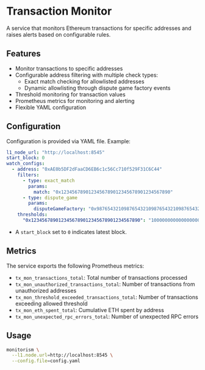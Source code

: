 # Transaction Monitor

A service that monitors Ethereum transactions for specific addresses and raises alerts based on configurable rules.

## Features

- Monitor transactions to specific addresses
- Configurable address filtering with multiple check types:
  - Exact match checking for allowlisted addresses
  - Dynamic allowlisting through dispute game factory events
- Threshold monitoring for transaction values
- Prometheus metrics for monitoring and alerting
- Flexible YAML configuration

## Configuration

Configuration is provided via YAML file. Example:

```yaml
l1_node_url: "http://localhost:8545"
start_block: 0
watch_configs:
  - address: "0xAE0b5DF2dFaaCD6EB6c1c56Cc710f529F31C6C44"
    filters:
      - type: exact_match
        params:
          match: "0x1234567890123456789012345678901234567890"
      - type: dispute_game
        params:
          disputeGameFactory: "0x9876543210987654321098765432109876543210"
    thresholds:
      "0x1234567890123456789012345678901234567890": "1000000000000000000"
```

* A `start_block` set to `0` indicates latest block. 

## Metrics

The service exports the following Prometheus metrics:

- `tx_mon_transactions_total`: Total number of transactions processed
- `tx_mon_unauthorized_transactions_total`: Number of transactions from unauthorized addresses
- `tx_mon_threshold_exceeded_transactions_total`: Number of transactions exceeding allowed threshold
- `tx_mon_eth_spent_total`: Cumulative ETH spent by address
- `tx_mon_unexpected_rpc_errors_total`: Number of unexpected RPC errors

## Usage

```bash
monitorism \
  --l1.node.url=http://localhost:8545 \
  --config.file=config.yaml
```

